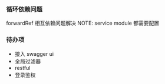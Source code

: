 ### 循环依赖问题

[](https://docs.nestjs.com/fundamentals/circular-dependency)
forwardRef 相互依赖问题解决
NOTE: service  module 都需要配置

### 待办项

- 接入 swagger ui
- 全局过滤器
- restful
- 登录鉴权